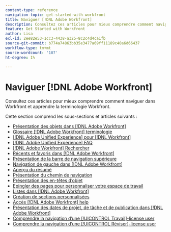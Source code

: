 ```yaml
---
content-type: reference
navigation-topic: get-started-with-workfront
title: Naviguer [!DNL Adobe Workfront]
description: Consultez ces articles pour mieux comprendre comment naviguer dans Workfront et apprendre la terminologie Workfront.
feature: Get Started with Workfront
author: Lisa
exl-id: 2ee82e53-1cc3-4438-a325-8c2c4d4ca1fb
source-git-commit: b774a74863bb35e3477a69ff11189c40a6d66437
workflow-type: tm+mt
source-wordcount: '107'
ht-degree: 1%

---
```


# Naviguer [!DNL Adobe Workfront]

Consultez ces articles pour mieux comprendre comment naviguer dans Workfront et apprendre la terminologie Workfront.

Cette section comprend les sous-sections et articles suivants :

* [Présentation des objets dans [!DNL Adobe Workfront]](../../workfront-basics/navigate-workfront/workfront-navigation/understand-objects.md)
* [Glossaire [!DNL Adobe Workfront] terminologie](../../workfront-basics/navigate-workfront/workfront-navigation/workfront-terminology-glossary.md)
* [[!DNL Adobe Unified Experience] pour [!DNL Workfront]](/help/quicksilver/workfront-basics/navigate-workfront/workfront-navigation/adobe-unified-experience.md)
* [[!DNL Adobe Unified Experience] FAQ](/help/quicksilver/workfront-basics/navigate-workfront/workfront-navigation/unified-experience-faq.md)
* [[!DNL Adobe Workfront] Rechercher](../../workfront-basics/navigate-workfront/search/search.md)
* [Récents et favoris dans [!DNL Adobe Workfront]](../../workfront-basics/navigate-workfront/recent-and-favorites/recent-and-favorites.md)
* [Présentation de la barre de navigation supérieure](../../workfront-basics/the-new-workfront-experience/global-navigation-overview.md)
* [Navigation de gauche dans [!DNL Adobe Workfront]](../../workfront-basics/the-new-workfront-experience/simplified-left-navigation.md)
* [Aperçu du résumé](../../workfront-basics/the-new-workfront-experience/summary-overview.md)
* [Présentation du chemin de navigation](../../workfront-basics/the-new-workfront-experience/breadcrumb-overview.md)
* [Présentation des en-têtes d’objet](../../workfront-basics/the-new-workfront-experience/new-object-headers.md)
* [Epingler des pages pour personnaliser votre espace de travail](../../workfront-basics/the-new-workfront-experience/pin-pages.md)
* [Listes dans [!DNL Adobe Workfront]](../../workfront-basics/navigate-workfront/use-lists/lists.md)
* [Création de sections personnalisées](/help/quicksilver/workfront-basics/manage-your-account-and-profile/configuring-your-user-profile/create-custom-tabs.md)
* [Accès [!DNL Adobe Workfront] help](../../workfront-basics/navigate-workfront/workfront-navigation/access-workfront-help.md)
* [Présentation des dates de projet, de tâche et de publication dans [!DNL Adobe Workfront]](../../workfront-basics/navigate-workfront/workfront-navigation/definitions-pti-dates.md)
* [Comprendre la navigation d’une [!UICONTROL Travail]-license user](../../workfront-basics/navigate-workfront/workfront-navigation/worker-global-navigation-bar.md)
* [Comprendre la navigation d’une [!UICONTROL Réviser]-license user](../../workfront-basics/navigate-workfront/workfront-navigation/reviewer-global-navigation-bar.md)
